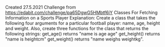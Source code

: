 Created 27.5.2021
Challenge from https://edabit.com/challenge/pa65DgwG5HMbtf6iY
Classes For Fetching Information on a Sports Player
Explanation:
Create a class that takes the following four arguments for a particular football player: name, age, height and weight.
Also, create three functions for the class that returns the following strings:
get_age() returns "name is age age"
get_height() returns "name is heightcm"
get_weight() returns "name weighs weightkg".